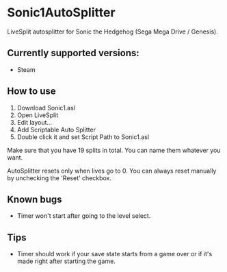 # Sonic1AutoSplitter

LiveSplit autosplitter for Sonic the Hedgehog (Sega Mega Drive / Genesis).





## Currently supported versions:
- Steam

## How to use

1. Download Sonic1.asl
2. Open LiveSplit
3. Edit layout...
4. Add Scriptable Auto Splitter
5. Double click it and set Script Path to Sonic1.asl

Make sure that you have 19 splits in total. You can name them whatever you want.

AutoSplitter resets only when lives go to 0. You can always reset manually by unchecking the 'Reset' checkbox.

## Known bugs

- Timer won't start after going to the level select.

## Tips

- Timer should work if your save state starts from a game over or if it's made right after starting the game.
